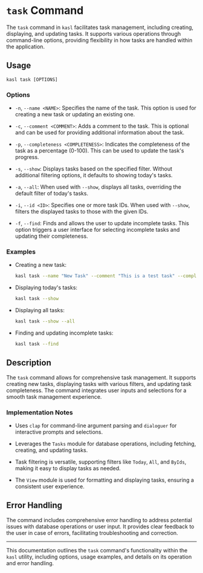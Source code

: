 
# `task` Command

The `task` command in `kasl` facilitates task management, including creating, displaying, and updating tasks. It supports various operations through command-line options, providing flexibility in how tasks are handled within the application.

## Usage

```plaintext
kasl task [OPTIONS]
```

### Options

- `-n`, `--name <NAME>`: Specifies the name of the task. This option is used for creating a new task or updating an existing one.

- `-c`, `--comment <COMMENT>`: Adds a comment to the task. This is optional and can be used for providing additional information about the task.

- `-p`, `--completeness <COMPLETENESS>`: Indicates the completeness of the task as a percentage (0-100). This can be used to update the task's progress.

- `-s`, `--show`: Displays tasks based on the specified filter. Without additional filtering options, it defaults to showing today's tasks.

- `-a`, `--all`: When used with `--show`, displays all tasks, overriding the default filter of today's tasks.

- `-i`, `--id <ID>`: Specifies one or more task IDs. When used with `--show`, filters the displayed tasks to those with the given IDs.

- `-f`, `--find`: Finds and allows the user to update incomplete tasks. This option triggers a user interface for selecting incomplete tasks and updating their completeness.

### Examples

- Creating a new task:

  ```bash
  kasl task --name "New Task" --comment "This is a test task" --completeness 50
  ```

- Displaying today's tasks:

  ```bash
  kasl task --show
  ```

- Displaying all tasks:

  ```bash
  kasl task --show --all
  ```

- Finding and updating incomplete tasks:

  ```bash
  kasl task --find
  ```

## Description

The `task` command allows for comprehensive task management. It supports creating new tasks, displaying tasks with various filters, and updating task completeness. The command integrates user inputs and selections for a smooth task management experience.

### Implementation Notes

- Uses `clap` for command-line argument parsing and `dialoguer` for interactive prompts and selections.

- Leverages the `Tasks` module for database operations, including fetching, creating, and updating tasks.

- Task filtering is versatile, supporting filters like `Today`, `All`, and `ByIds`, making it easy to display tasks as needed.

- The `View` module is used for formatting and displaying tasks, ensuring a consistent user experience.

## Error Handling

The command includes comprehensive error handling to address potential issues with database operations or user input. It provides clear feedback to the user in case of errors, facilitating troubleshooting and correction.

---

This documentation outlines the `task` command's functionality within the `kasl` utility, including options, usage examples, and details on its operation and error handling.
